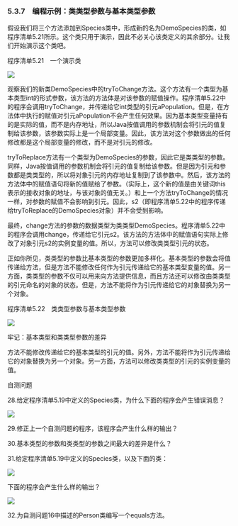    

### 5.3.7　编程示例：类类型参数与基本类型参数

假设我们将三个方法添加到Species类中，形成新的名为DemoSpecies的类，如程序清单5.21所示。这个类只用于演示，因此不必关心该类定义的其余部分。让我们开始演示这个类吧。

程序清单5.21　一个演示类

![](0-Assets/Epubook/程序员编程语言经典合集（计算机科学丛书5册套装），javapython编程语言含经典教材龙书《编译原理》%20(Bruce%20Eckel%20%20Alfred%20V.%20Aho%20%20Monica%20S.%20Lam%20etc.)%20(Z-Library)/images/image10284.jpeg)

观察我们的新类DemoSpecies中的tryToChange方法。这个方法有一个类型为基本类型int的形式参数，该方法的方法体是对该参数的赋值操作。程序清单5.22中的程序会调用tryToChange，并传递给它int类型的引元aPopulation。但是，在方法体中执行的赋值对引元aPopulation不会产生任何效果。因为基本类型变量持有的是实际的值，而不是内存地址，所以Java按值调用的参数机制会将引元的值复制给该参数，该参数实际上是一个局部变量。因此，该方法对这个参数做出的任何修改都是这个局部变量的修改，而不是对引元的修改。

tryToReplace方法有一个类型为DemoSpecies的参数，因此它是类类型的参数。同样，Java按值调用的参数机制会将引元的值复制给该参数。但是因为引元和参数都是类类型的，所以将对象引元的内存地址复制到了该参数中。然后，该方法的方法体中的赋值语句将新的值赋给了参数。（实际上，这个新的值是由关键词this表示的接收对象的地址，与该对象的值无关。）和上一个方法tryToChange的情况一样，对参数的赋值不会影响到引元。因此，s2（即程序清单5.22中的程序传递给tryToReplace的DemoSpecies对象）并不会受到影响。

最终，change方法的参数的数据类型为类类型DemoSpecies。程序清单5.22中的程序会调用change，传递给它引元s2。该方法的方法体中的赋值语句实际上修改了对象引元s2的实例变量的值。所以，方法可以修改类类型引元的状态。

正如你所见，类类型的参数比基本类型的参数更加多样化。基本类型的参数会将值传递给方法，但是方法不能修改任何作为引元传递给它的基本类型变量的值。另一方面，类类型的参数不仅可以用来向方法提供信息，而且方法还可以修改由类类型的引元命名的对象的状态。但是，方法不能将作为引元传递给它的对象替换为另一个对象。

程序清单5.22　类类型参数与基本类型参数

![](0-Assets/Epubook/程序员编程语言经典合集（计算机科学丛书5册套装），javapython编程语言含经典教材龙书《编译原理》%20(Bruce%20Eckel%20%20Alfred%20V.%20Aho%20%20Monica%20S.%20Lam%20etc.)%20(Z-Library)/images/image10285.jpeg)

牢记：基本类型和类类型参数的差异

方法不能修改传递给它的基本类型的引元的值。另外，方法不能将作为引元传递给它的对象替换为另一个对象。另一方面，方法可以修改类类型的引元的实例变量的值。

自测问题

28.给定程序清单5.19中定义的Species类，为什么下面的程序会产生错误消息？

![](0-Assets/Epubook/程序员编程语言经典合集（计算机科学丛书5册套装），javapython编程语言含经典教材龙书《编译原理》%20(Bruce%20Eckel%20%20Alfred%20V.%20Aho%20%20Monica%20S.%20Lam%20etc.)%20(Z-Library)/images/image10286.jpeg)

29.修正上一个自测问题的程序，该程序会产生什么样的输出？

30.基本类型的参数和类类型的参数之间最大的差异是什么？

31.给定程序清单5.19中定义的Species类，以及下面的类：

![](0-Assets/Epubook/程序员编程语言经典合集（计算机科学丛书5册套装），javapython编程语言含经典教材龙书《编译原理》%20(Bruce%20Eckel%20%20Alfred%20V.%20Aho%20%20Monica%20S.%20Lam%20etc.)%20(Z-Library)/images/image10287.jpeg)

下面的程序会产生什么样的输出？

![](0-Assets/Epubook/程序员编程语言经典合集（计算机科学丛书5册套装），javapython编程语言含经典教材龙书《编译原理》%20(Bruce%20Eckel%20%20Alfred%20V.%20Aho%20%20Monica%20S.%20Lam%20etc.)%20(Z-Library)/images/image10288.jpeg)

32.为自测问题16中描述的Person类编写一个equals方法。